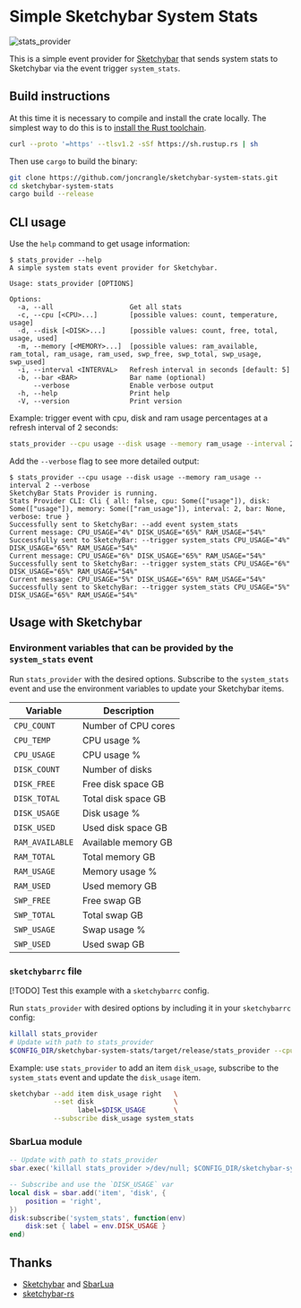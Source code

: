 # Simple Sketchybar System Stats

![stats_provider](assets/stats_provider.png)

This is a simple event provider for [Sketchybar](https://github.com/FelixKratz/SketchyBar?tab=readme-ov-file) that sends system stats to Sketchybar via the event trigger `system_stats`.

## Build instructions

At this time it is necessary to compile and install the crate locally. The simplest way to do this is to [install the Rust toolchain](https://rustup.rs/).

```bash
curl --proto '=https' --tlsv1.2 -sSf https://sh.rustup.rs | sh
```

Then use `cargo` to build the binary:

```bash
git clone https://github.com/joncrangle/sketchybar-system-stats.git
cd sketchybar-system-stats
cargo build --release
```

## CLI usage

Use the `help` command to get usage information:
```console
$ stats_provider --help
A simple system stats event provider for Sketchybar.

Usage: stats_provider [OPTIONS]

Options:
  -a, --all                   Get all stats
  -c, --cpu [<CPU>...]        [possible values: count, temperature, usage]
  -d, --disk [<DISK>...]      [possible values: count, free, total, usage, used]
  -m, --memory [<MEMORY>...]  [possible values: ram_available, ram_total, ram_usage, ram_used, swp_free, swp_total, swp_usage, swp_used]
  -i, --interval <INTERVAL>   Refresh interval in seconds [default: 5]
  -b, --bar <BAR>             Bar name (optional)
      --verbose               Enable verbose output
  -h, --help                  Print help
  -V, --version               Print version
```

Example: trigger event with cpu, disk and ram usage percentages at a refresh interval of 2 seconds:
```bash
stats_provider --cpu usage --disk usage --memory ram_usage --interval 2
```

Add the `--verbose` flag to see more detailed output:

```console
$ stats_provider --cpu usage --disk usage --memory ram_usage --interval 2 --verbose
SketchyBar Stats Provider is running.
Stats Provider CLI: Cli { all: false, cpu: Some(["usage"]), disk: Some(["usage"]), memory: Some(["ram_usage"]), interval: 2, bar: None, verbose: true }
Successfully sent to SketchyBar: --add event system_stats
Current message: CPU_USAGE="4%" DISK_USAGE="65%" RAM_USAGE="54%"
Successfully sent to SketchyBar: --trigger system_stats CPU_USAGE="4%" DISK_USAGE="65%" RAM_USAGE="54%"
Current message: CPU_USAGE="6%" DISK_USAGE="65%" RAM_USAGE="54%"
Successfully sent to SketchyBar: --trigger system_stats CPU_USAGE="6%" DISK_USAGE="65%" RAM_USAGE="54%"
Current message: CPU_USAGE="5%" DISK_USAGE="65%" RAM_USAGE="54%"
Successfully sent to SketchyBar: --trigger system_stats CPU_USAGE="5%" DISK_USAGE="65%" RAM_USAGE="54%"
```

## Usage with Sketchybar

### Environment variables that can be provided by the `system_stats` event

Run `stats_provider` with the desired options. Subscribe to the `system_stats` event and use the environment variables to update your Sketchybar items.

| Variable        | Description         |
| --------------- | ------------------- |
| `CPU_COUNT`     | Number of CPU cores |
| `CPU_TEMP`      | CPU usage %         |
| `CPU_USAGE`     | CPU usage %         |
| `DISK_COUNT`    | Number of disks     |
| `DISK_FREE`     | Free disk space GB  |
| `DISK_TOTAL`    | Total disk space GB |
| `DISK_USAGE`    | Disk usage %        |
| `DISK_USED`     | Used disk space GB  |
| `RAM_AVAILABLE` | Available memory GB |
| `RAM_TOTAL`     | Total memory GB     |
| `RAM_USAGE`     | Memory usage %      |
| `RAM_USED`      | Used memory GB      |
| `SWP_FREE`      | Free swap GB        |
| `SWP_TOTAL`     | Total swap GB       |
| `SWP_USAGE`     | Swap usage %        |
| `SWP_USED`      | Used swap GB        |

### `sketchybarrc` file

[!TODO] Test this example with a `sketchybarrc` config.

Run `stats_provider` with desired options by including it in your `sketchybarrc` config:

```bash
killall stats_provider
# Update with path to stats_provider
$CONFIG_DIR/sketchybar-system-stats/target/release/stats_provider --cpu usage --disk usage --memory ram_usage &
```

Example: use `stats_provider` to add an item `disk_usage`, subscribe to the `system_stats` event and update the `disk_usage` item.

```bash
sketchybar --add item disk_usage right   \
           --set disk                    \
                 label=$DISK_USAGE       \
           --subscribe disk_usage system_stats
```

### SbarLua module

```lua
-- Update with path to stats_provider
sbar.exec('killall stats_provider >/dev/null; $CONFIG_DIR/sketchybar-system-stats/target/release/stats_provider --cpu usage --disk usage --memory usage')

-- Subscribe and use the `DISK_USAGE` var
local disk = sbar.add('item', 'disk', {
	position = 'right',
})
disk:subscribe('system_stats', function(env)
	disk:set { label = env.DISK_USAGE }
end)
```

## Thanks

* [Sketchybar](https://github.com/FelixKratz/SketchyBar) and [SbarLua](https://github.com/FelixKratz/SbarLua)
* [sketchybar-rs](https://github.com/johnallen3d/sketchybar-rs)
